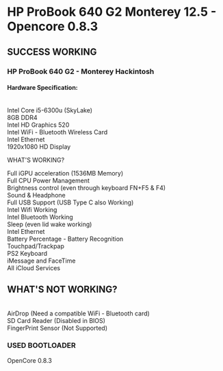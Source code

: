 # HP ProBook 640 G2 Monterey 12.5 - Opencore 0.8.3
 

## SUCCESS WORKING

### HP ProBook 640 G2 - Monterey Hackintosh

#### Hardware Specification:
<br> Intel Core i5-6300u (SkyLake)
<br> 8GB DDR4
<br> Intel HD Graphics 520
<br> Intel WiFi - Bluetooth Wireless Card
<br> Intel Ethernet
<br> 1920x1080 HD Display

WHAT'S WORKING?

Full iGPU acceleration (1536MB Memory)
<br> Full CPU Power Management
<br> Brightness control (even through keyboard FN+F5 & F4)
<br> Sound & Headphone
<br> Full USB Support (USB Type C also Working)
<br> Intel Wifi Working
<br> Intel Bluetooth Working
<br> Sleep (even lid wake working)
<br> Intel Ethernet
<br> Battery Percentage - Battery Recognition
<br> Touchpad/Trackpap
<br> PS2 Keyboard
<br> iMessage and FaceTime
<br> All iCloud Services

## WHAT'S NOT WORKING?

<br> AirDrop (Need a compatible WiFi - Bluetooth card)
<br> SD Card Reader (Disabled in BIOS)
<br> FingerPrint Sensor (Not Supported)

### USED BOOTLOADER
OpenCore 0.8.3
